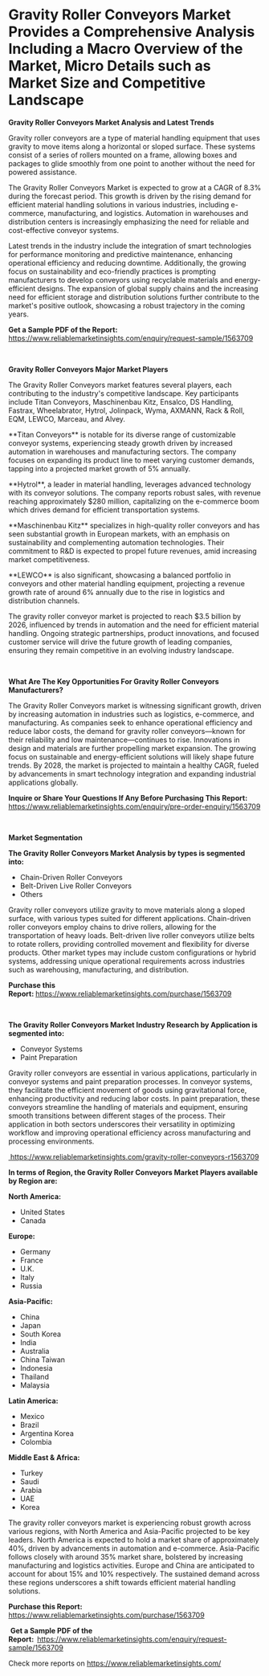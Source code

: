 <p><h1>Gravity Roller Conveyors Market Provides a Comprehensive Analysis Including a Macro Overview of the Market, Micro Details such as Market Size and Competitive Landscape</h1></p><p><strong>Gravity Roller Conveyors Market Analysis and Latest Trends</strong></p>
<p><p>Gravity roller conveyors are a type of material handling equipment that uses gravity to move items along a horizontal or sloped surface. These systems consist of a series of rollers mounted on a frame, allowing boxes and packages to glide smoothly from one point to another without the need for powered assistance. </p><p>The Gravity Roller Conveyors Market is expected to grow at a CAGR of 8.3% during the forecast period. This growth is driven by the rising demand for efficient material handling solutions in various industries, including e-commerce, manufacturing, and logistics. Automation in warehouses and distribution centers is increasingly emphasizing the need for reliable and cost-effective conveyor systems. </p><p>Latest trends in the industry include the integration of smart technologies for performance monitoring and predictive maintenance, enhancing operational efficiency and reducing downtime. Additionally, the growing focus on sustainability and eco-friendly practices is prompting manufacturers to develop conveyors using recyclable materials and energy-efficient designs. The expansion of global supply chains and the increasing need for efficient storage and distribution solutions further contribute to the market's positive outlook, showcasing a robust trajectory in the coming years.</p></p>
<p><strong>Get a Sample PDF of the Report:&nbsp;</strong> <a href="https://www.reliablemarketinsights.com/enquiry/request-sample/1563709?utm_campaign=2111&utm_medium=2&utm_source=Github&utm_content=ia&utm_term=11042025&utm_id=gravity-roller-conveyors">https://www.reliablemarketinsights.com/enquiry/request-sample/1563709</a></p>
<p>&nbsp;</p>
<p><strong>Gravity Roller Conveyors Major Market Players</strong></p>
<p><p>The Gravity Roller Conveyors market features several players, each contributing to the industry's competitive landscape. Key participants include Titan Conveyors, Maschinenbau Kitz, Ensalco, DS Handling, Fastrax, Wheelabrator, Hytrol, Jolinpack, Wyma, AXMANN, Rack & Roll, EQM, LEWCO, Marceau, and Alvey.</p><p>**Titan Conveyors** is notable for its diverse range of customizable conveyor systems, experiencing steady growth driven by increased automation in warehouses and manufacturing sectors. The company focuses on expanding its product line to meet varying customer demands, tapping into a projected market growth of 5% annually.</p><p>**Hytrol**, a leader in material handling, leverages advanced technology with its conveyor solutions. The company reports robust sales, with revenue reaching approximately $280 million, capitalizing on the e-commerce boom which drives demand for efficient transportation systems.</p><p>**Maschinenbau Kitz** specializes in high-quality roller conveyors and has seen substantial growth in European markets, with an emphasis on sustainability and complementing automation technologies. Their commitment to R&D is expected to propel future revenues, amid increasing market competitiveness.</p><p>**LEWCO** is also significant, showcasing a balanced portfolio in conveyors and other material handling equipment, projecting a revenue growth rate of around 6% annually due to the rise in logistics and distribution channels.</p><p>The gravity roller conveyor market is projected to reach $3.5 billion by 2026, influenced by trends in automation and the need for efficient material handling. Ongoing strategic partnerships, product innovations, and focused customer service will drive the future growth of leading companies, ensuring they remain competitive in an evolving industry landscape.</p></p>
<p>&nbsp;</p>
<p><strong>What Are The Key Opportunities For Gravity Roller Conveyors Manufacturers?</strong></p>
<p><p>The Gravity Roller Conveyors market is witnessing significant growth, driven by increasing automation in industries such as logistics, e-commerce, and manufacturing. As companies seek to enhance operational efficiency and reduce labor costs, the demand for gravity roller conveyors—known for their reliability and low maintenance—continues to rise. Innovations in design and materials are further propelling market expansion. The growing focus on sustainable and energy-efficient solutions will likely shape future trends. By 2028, the market is projected to maintain a healthy CAGR, fueled by advancements in smart technology integration and expanding industrial applications globally.</p></p>
<p><strong>Inquire or Share Your Questions If Any Before Purchasing This Report:</strong> <a href="https://www.reliablemarketinsights.com/enquiry/pre-order-enquiry/1563709?utm_campaign=2111&utm_medium=2&utm_source=Github&utm_content=ia&utm_term=11042025&utm_id=gravity-roller-conveyors">https://www.reliablemarketinsights.com/enquiry/pre-order-enquiry/1563709</a></p>
<p>&nbsp;</p>
<p><strong>Market Segmentation</strong></p>
<p><strong>The Gravity Roller Conveyors Market Analysis by types is segmented into:</strong></p>
<p><ul><li>Chain-Driven Roller Conveyors</li><li>Belt-Driven Live Roller Conveyors</li><li>Others</li></ul></p>
<p><p>Gravity roller conveyors utilize gravity to move materials along a sloped surface, with various types suited for different applications. Chain-driven roller conveyors employ chains to drive rollers, allowing for the transportation of heavy loads. Belt-driven live roller conveyors utilize belts to rotate rollers, providing controlled movement and flexibility for diverse products. Other market types may include custom configurations or hybrid systems, addressing unique operational requirements across industries such as warehousing, manufacturing, and distribution.</p></p>
<p><strong>Purchase this Report:&nbsp;</strong><a href="https://www.reliablemarketinsights.com/purchase/1563709?utm_campaign=2111&utm_medium=2&utm_source=Github&utm_content=ia&utm_term=11042025&utm_id=gravity-roller-conveyors">https://www.reliablemarketinsights.com/purchase/1563709</a></p>
<p>&nbsp;</p>
<p><strong>The Gravity Roller Conveyors Market Industry Research by Application is segmented into:</strong></p>
<p><ul><li>Conveyor Systems</li><li>Paint Preparation</li></ul></p>
<p><p>Gravity roller conveyors are essential in various applications, particularly in conveyor systems and paint preparation processes. In conveyor systems, they facilitate the efficient movement of goods using gravitational force, enhancing productivity and reducing labor costs. In paint preparation, these conveyors streamline the handling of materials and equipment, ensuring smooth transitions between different stages of the process. Their application in both sectors underscores their versatility in optimizing workflow and improving operational efficiency across manufacturing and processing environments.</p></p>
<p><a href="https://www.reliablemarketinsights.com/gravity-roller-conveyors-r1563709?utm_campaign=2111&utm_medium=2&utm_source=Github&utm_content=ia&utm_term=11042025&utm_id=gravity-roller-conveyors">&nbsp;https://www.reliablemarketinsights.com/gravity-roller-conveyors-r1563709</a></p>
<p><strong>In terms of Region, the Gravity Roller Conveyors Market Players available by Region are:</strong></p>
<p>
    <p> <strong> North America: </strong>
        <ul>
            <li>United States</li>
            <li>Canada</li>
        </ul>
        </p> 
    <p> <strong> Europe: </strong>
        <ul>
            <li>Germany</li>
            <li>France</li>
            <li>U.K.</li>
            <li>Italy</li>
            <li>Russia</li>
        </ul>
        </p> 
    <p> <strong> Asia-Pacific: </strong>
        <ul>
            <li>China</li>
            <li>Japan</li>
            <li>South Korea</li>
            <li>India</li>
            <li>Australia</li>
            <li>China Taiwan</li>
            <li>Indonesia</li>
            <li>Thailand</li>
            <li>Malaysia</li>
        </ul>
        </p> 
    <p> <strong> Latin America: </strong>
        <ul>
            <li>Mexico</li>
            <li>Brazil</li>
            <li>Argentina Korea</li>
            <li>Colombia</li>
        </ul>
        </p> 
    <p> <strong> Middle East & Africa: </strong>
        <ul>
            <li>Turkey</li>
            <li>Saudi</li>
            <li>Arabia</li>
            <li>UAE</li>
            <li>Korea</li>
        </ul>
    </p>
    </p>
<p><p>The gravity roller conveyors market is experiencing robust growth across various regions, with North America and Asia-Pacific projected to be key leaders. North America is expected to hold a market share of approximately 40%, driven by advancements in automation and e-commerce. Asia-Pacific follows closely with around 35% market share, bolstered by increasing manufacturing and logistics activities. Europe and China are anticipated to account for about 15% and 10% respectively. The sustained demand across these regions underscores a shift towards efficient material handling solutions.</p></p>
<p><strong>Purchase this Report: </strong><a href="https://www.reliablemarketinsights.com/purchase/1563709?utm_campaign=2111&utm_medium=2&utm_source=Github&utm_content=ia&utm_term=11042025&utm_id=gravity-roller-conveyors">https://www.reliablemarketinsights.com/purchase/1563709</a></p>
<p>&nbsp;<strong>Get a Sample PDF of the Report:&nbsp;&nbsp;</strong><a href="https://www.reliablemarketinsights.com/enquiry/request-sample/1563709?utm_campaign=2111&utm_medium=2&utm_source=Github&utm_content=ia&utm_term=11042025&utm_id=gravity-roller-conveyors">https://www.reliablemarketinsights.com/enquiry/request-sample/1563709</a></p>
<p><strong></strong></p>
<p>Check more reports on <a href="https://www.reliablemarketinsights.com/?utm_campaign=2111&utm_medium=2&utm_source=Github&utm_content=ia&utm_term=11042025&utm_id=gravity-roller-conveyors">https://www.reliablemarketinsights.com/</a></p>